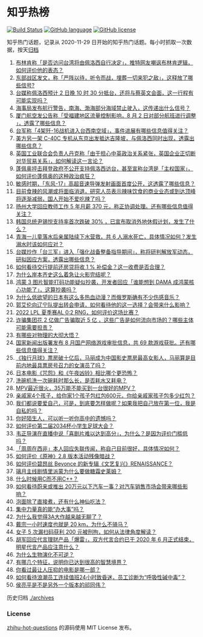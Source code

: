 # 知乎热榜
[![Build Status](https://github.com/ToWeLong/zhihu-hot-questions/workflows/CI/badge.svg)](https://github.com/ToWeLong/zhihu-hot-questions/actions)
[![GitHub language](https://img.shields.io/badge/language-golang-orange.svg)](https://golang.org/)
[![GitHub license](https://img.shields.io/github/license/ToWeLong/zhihu-hot-questions)](https://github.com/ToWeLong/zhihu-hot-questions/blob/main/LICENSE)

知乎热门话题，记录从 2020-11-29 日开始的知乎热门话题。每小时抓取一次数据，按天[归档](./archives)

<!-- BEGIN -->

1. [布林肯称「是否访问台湾将由佩洛西自行决定」，推特网友嘲讽布林肯逻辑，如何评价他的表态？](https://www.zhihu.com/question/546492806)
1. [东部战区发文，称「严阵以待，听令而战，埋葬一切来犯之敌」，这释放了哪些信号?](https://www.zhihu.com/question/546437652)
1. [台媒称佩洛西预计 2 日晚 10 时 30 分抵台，还将与蔡英文会面，这一行程有可能实现吗？](https://www.zhihu.com/question/546453544)
1. [海事局发布航行警告，南海、渤海部分海域禁止驶入，这传递出什么信号？](https://www.zhihu.com/question/546495831)
1. [厦门航空发公告称「受福建地区流量控制影响，8 月 2 日对部分航班进行调整 ​」，透露了哪些信息？](https://www.zhihu.com/question/546512439)
1. [台军称「4架歼-16战机进入台西南空域」，事件进展有哪些信息值得关注？](https://www.zhihu.com/question/546515798)
1. [美方另一架 C-40C 专机从东京出发抵达吉隆坡，与佩洛西同时出现，透露出哪些信息？](https://www.zhihu.com/question/546538075)
1. [英国工业联合会负责人丹克称「由于担心中英政治关系紧张，英国企业正切断对华贸易关系」，如何解读这一言论？](https://www.zhihu.com/question/546405004)
1. [蓬佩奥抨击拜登政府不公开支持佩洛西访台，甚至宣称台湾是「主权国家」，如何评价蓬佩奥的这种政治疯狂？](https://www.zhihu.com/question/546387100)
1. [敏感时期，「东风-17」高超音速导弹发射画面首度公开，这透露了哪些信息？](https://www.zhihu.com/question/546338147)
1. [目前食辣的风潮或将面临消退，研究人员表示辣味饮食的商业业态或到达顶峰将逐渐减弱，国人开始不爱吃辣了吗？](https://www.zhihu.com/question/546434990)
1. [扬州大学回应教师工作 5 年月薪 370 元，称正协调处理。还有哪些信息值得关注？](https://www.zhihu.com/question/546421702)
1. [韩国总统尹锡悦支持率首次跌破 30% ，已宣布取消外地休假计划，发生了什么？](https://www.zhihu.com/question/546383204)
1. [青海一儿童落水后亲属陆续下水营救，共 6 人溺水死亡，具体情况如何？发生溺水时该如何应对？](https://www.zhihu.com/question/546336843)
1. [台媒炒作「台三军」进入「强化战备整备指导期间」，称将研判解放军动态，研拟因应方案，透露出哪些信息？](https://www.zhihu.com/question/546525347)
1. [如何看待交行提前还房贷将收 1 % 补偿金？这一收费是否合理？](https://www.zhihu.com/question/546523874)
1. [为什么岸本齐史这么着急让火影完结呢？](https://www.zhihu.com/question/30714594)
1. [鸿蒙 3 图片智能打码功能疑似抄袭，开发者回应「谁能想到 DAMA 成鸿蒙核心功能了」，这算抄袭吗？](https://www.zhihu.com/question/545984592)
1. [为什么低欲望的日本有这么多热血动漫？而俄罗斯确有不少伤感音乐？](https://www.zhihu.com/question/546269235)
1. [郭艾伦向辽宁队提出转会申请，如何看待他的这一选择？会带来什么影响？](https://www.zhihu.com/question/546510407)
1. [2022 LPL 夏季赛AL 0:2 RNG，如何评价这场比赛？](https://www.zhihu.com/question/546410723)
1. [诈骗集团花 2 亿做广告骗取近 5 亿 ，这些广告是如何流向市场的？哪些主体可能需要担责？](https://www.zhihu.com/question/546358630)
1. [有哪些对物理的大彻大悟？](https://www.zhihu.com/question/544774028)
1. [国家新闻出版署发布 8 月国产网络游戏审批信息，共 69 款游戏获批。还有哪些信息值得关注？](https://www.zhihu.com/question/546439183)
1. [《独行月球》票房破十亿后，马丽成为中国影史票房最高女影人，马丽算是目前内地最具票房号召力的女演员了吗？](https://www.zhihu.com/question/546355696)
1. [日本电影《咒怨》和《午夜凶铃》相比哪个更恐怖？](https://www.zhihu.com/question/493404992)
1. [洗碗机洗一次碗耗时那么长，是否耗水又耗电？](https://www.zhihu.com/question/538887494)
1. [MPV最近很火，35万能不能买到一台很好的MPV？](https://www.zhihu.com/question/545612064)
1. [亲戚家4个孩子，给你家1个孩子包红包600元，你给亲戚家孩子包多少红包？](https://www.zhihu.com/question/512795097)
1. [我们都说要爱自己，可是，到底要怎样做呢？如果我把自己放在第一位，我是自私的吗？](https://www.zhihu.com/question/536076214)
1. [你好陌生人，可以听一听你高中的遗憾吗？](https://www.zhihu.com/question/546400867)
1. [如何评价第二届2034杯小学生足球大会？](https://www.zhihu.com/question/545365773)
1. [韦正导演在直播中说「喜剧片难以达到高分」，为什么？是因为评价门槛低吗？](https://www.zhihu.com/question/546005630)
1. [「周周在西非」本人回应失联传闻，称自己目前很好，具体情况如何？](https://www.zhihu.com/question/546478306)
1. [如何评价《原神》2.8 版本活动残像暗战？](https://www.zhihu.com/question/545910598)
1. [如何评价碧昂丝 Beyonce 的新专辑《文艺复兴》RENAISSANCE？](https://www.zhihu.com/question/545843266)
1. [璃月主线剧情里派蒙为什么要做糖霜史莱姆？](https://www.zhihu.com/question/543790406)
1. [什么时候用C而不用C++？](https://www.zhihu.com/question/30567850)
1. [如何看待蔚来或推出 20万元以下汽车一事？对汽车销售市场会带来哪些影响？](https://www.zhihu.com/question/546368751)
1. [泡面除了直接煮，还有什么神仙吃法？](https://www.zhihu.com/question/523239962)
1. [集中力量真的能“办大事”吗？](https://www.zhihu.com/question/388546736)
1. [为什么我觉得3A大作越来越无聊了？](https://www.zhihu.com/question/383977065)
1. [戴宗一小时速度也就是 20 km，为什么不骑马？](https://www.zhihu.com/question/533518804)
1. [女子 5 次漏扫码获利 200 元被刑拘，如何从法律角度解读？](https://www.zhihu.com/question/546330379)
1. [胡军回应代言理财产品「爆雷」，双方代言合约已于 2020 年 6 月正式结束，明星代言产品应注意什么？](https://www.zhihu.com/question/546425644)
1. [为什么生物演化不可逆？](https://www.zhihu.com/question/546145064)
1. [有哪几个特征，说明你已达到很高的智慧境界？](https://www.zhihu.com/question/507182584)
1. [你看过最让人压抑的电影是哪一部？](https://www.zhihu.com/question/453754675)
1. [如何看待浪潮员工连续值班24小时致昏迷，员工诊断为“呼吸性碱中毒”？](https://www.zhihu.com/question/546388458)
1. [侯亮平是不是另外一个版本的祁同伟？](https://www.zhihu.com/question/58678701)

<!-- END -->

历史归档 [./archives](./archives)


### License
[zhihu-hot-questions](https://github.com/towelong/zhihu-hot-questions) 的源码使用 MIT License 发布。